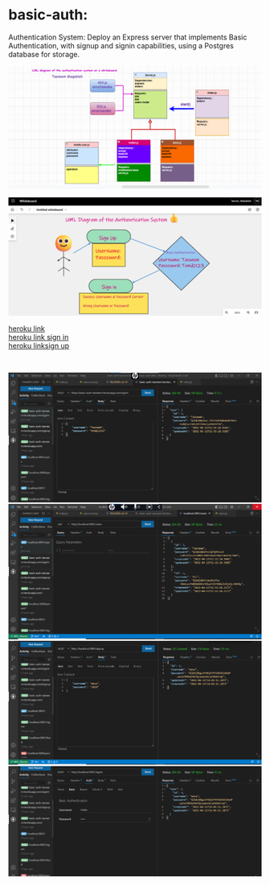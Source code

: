 # basic-auth:

Authentication System: Deploy an Express server that implements Basic Authentication, with signup and signin capabilities, using a Postgres database for storage.



![uml diagram](./assest/whiteboard-lab.png)

![UML Diagram](./assest/uml-diagram-auth.png)

[heroku link](https://basic-auth-tasneem.herokuapp.com/users)<br>
[heroku link sign in](https://basic-auth-tasneem.herokuapp.com/signin)<br>
[heroku linksign up](https://basic-auth-tasneem.herokuapp.com/signup)<br>


<br>

![test 1](./assest/test1.png)<br>
![test 2](./assest/test2.png)<br>
![test 3](./assest/test3.png)<br>
![test 4](./assest/test4.png)<br>



